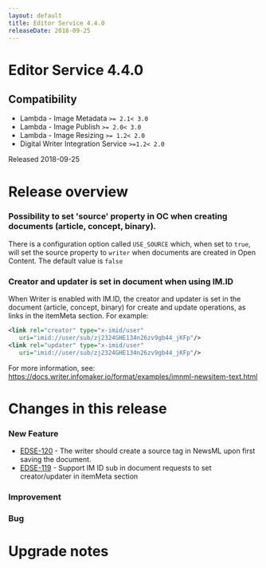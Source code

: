 ```yaml
---
layout: default
title: Editor Service 4.4.0
releaseDate: 2018-09-25
---
```

<div class="jumbotron">
    <h1>Editor Service 4.4.0</h1>    
    <h2>Compatibility</h2>
    <ul>
        <li>Lambda - Image Metadata <code>>= 2.1</code><code>< 3.0</code></li>
        <li>Lambda - Image Publish <code>>= 2.0</code><code>< 3.0</code></li>
        <li>Lambda - Image Resizing <code>>= 1.2</code><code>< 2.0</code></li>
        <li>Digital Writer Integration Service <code>>=1.2</code><code>< 2.0</code></li>
    </ul>
</div>

Released 2018-09-25


# Release overview 

### Possibility to set 'source' property in OC when creating documents (article, concept, binary).

There is a configuration option called `USE_SOURCE` which, when set to `true`, will set the source property to `writer` when documents are created in Open Content. The default value is `false`

### Creator and updater is set in document when using IM.ID

When Writer is enabled with IM.ID, the creator and updater is set in the document (article, concept, binary) for create and update operations, as links in the itemMeta section.  For example:

```xml
<link rel="creator" type="x-imid/user" 
   uri="imid://user/sub/zj2324GHE134n26zv9gb44_jKFp"/>
<link rel="updater" type="x-imid/user" 
   uri="imid://user/sub/zj2324GHE134n26zv9gb44_jKFp"/>
```

For more information, see: https://docs.writer.infomaker.io/format/examples/imnml-newsitem-text.html  

# Changes in this release  


### New Feature 

 * [EDSE-120](https://jira.infomaker.se/browse/EDSE-120) - The writer should create a source tag in NewsML upon first saving the document. 
 * [EDSE-119](https://jira.infomaker.se/browse/EDSE-119) - Support IM ID sub in document requests to set creator/updater in itemMeta section 


### Improvement 



### Bug 





# Upgrade notes  
             

